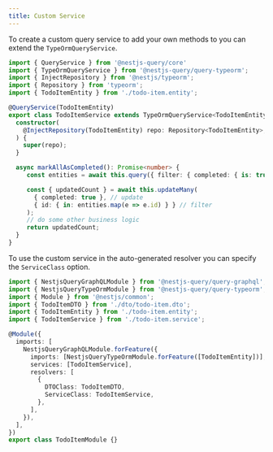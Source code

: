 ```yaml
---
title: Custom Service
---
```


To create a custom query service to add your own methods to you can extend the `TypeOrmQueryService`.

```ts title="todo-item.service.ts"
import { QueryService } from '@nestjs-query/core'
import { TypeOrmQueryService } from '@nestjs-query/query-typeorm';
import { InjectRepository } from '@nestjs/typeorm';
import { Repository } from 'typeorm';
import { TodoItemEntity } from './todo-item.entity';

@QueryService(TodoItemEntity)
export class TodoItemService extends TypeOrmQueryService<TodoItemEntity> {
  constructor(
    @InjectRepository(TodoItemEntity) repo: Repository<TodoItemEntity>,
  ) {
    super(repo);
  }

  async markAllAsCompleted(): Promise<number> {
     const entities = await this.query({ filter: { completed: { is: true } } });

     const { updatedCount } = await this.updateMany(
       { completed: true }, // update
       { id: { in: entities.map(e => e.id) } } // filter
     );
     // do some other business logic
     return updatedCount;
  }
}
```

To use the custom service in the auto-generated resolver you can specify the `ServiceClass` option.

```ts title="todo-item.module.ts" {12,16}
import { NestjsQueryGraphQLModule } from '@nestjs-query/query-graphql';
import { NestjsQueryTypeOrmModule } from '@nestjs-query/query-typeorm';
import { Module } from '@nestjs/common';
import { TodoItemDTO } from './dto/todo-item.dto';
import { TodoItemEntity } from './todo-item.entity';
import { TodoItemService } from './todo-item.service';

@Module({
  imports: [
    NestjsQueryGraphQLModule.forFeature({
      imports: [NestjsQueryTypeOrmModule.forFeature([TodoItemEntity])],
      services: [TodoItemService],
      resolvers: [
        {
          DTOClass: TodoItemDTO,
          ServiceClass: TodoItemService,
        },
      ],
    }),
  ],
})
export class TodoItemModule {}

```
